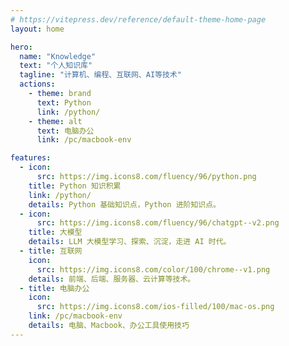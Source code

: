 ```yaml
---
# https://vitepress.dev/reference/default-theme-home-page
layout: home

hero:
  name: "Knowledge"
  text: "个人知识库"
  tagline: "计算机、编程、互联网、AI等技术"
  actions:
    - theme: brand
      text: Python
      link: /python/
    - theme: alt
      text: 电脑办公
      link: /pc/macbook-env

features:
  - icon:
      src: https://img.icons8.com/fluency/96/python.png
    title: Python 知识积累
    link: /python/
    details: Python 基础知识点，Python 进阶知识点。
  - icon:
      src: https://img.icons8.com/fluency/96/chatgpt--v2.png
    title: 大模型
    details: LLM 大模型学习、探索、沉淀，走进 AI 时代。
  - title: 互联网
    icon:
      src: https://img.icons8.com/color/100/chrome--v1.png
    details: 前端、后端、服务器、云计算等技术。
  - title: 电脑办公
    icon:
      src: https://img.icons8.com/ios-filled/100/mac-os.png
    link: /pc/macbook-env
    details: 电脑、Macbook、办公工具使用技巧
---
```


